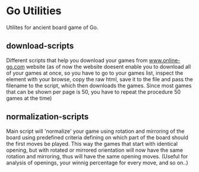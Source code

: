 Go Utilities
============

Utilites for ancient board game of Go.

download-scripts
----------------
Different scripts that help you download your games from www.online-go.com website (as of now the website doesent enable you to download all of your games at once, so you have to go to your games list, inspect the element with your browse, copy the raw html, save it to the file and pass the filename to the script, which then downloads the games. Since most games that can be shown per page is 50, you have to repeat the procedure 50 games at the time)

normalization-scripts
---------------------
Main script will 'normalize' your game using rotation and mirroring of the board using predefined criteria defining on which part of the board should the first moves be played. This way the games that start with identical opening, but with rotated or mirrored orientation will now have the same rotation and mirroring, thus will have the same opening moves. (Useful for analysis of openings, your winnig percentage for every move, and so on..)
